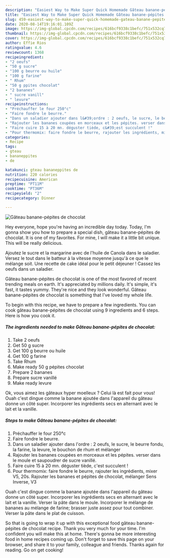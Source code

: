 ```yaml
---
description: "Easiest Way to Make Super Quick Homemade Gâteau banane-pépites de chocolat"
title: "Easiest Way to Make Super Quick Homemade Gâteau banane-pépites de chocolat"
slug: 459-easiest-way-to-make-super-quick-homemade-gateau-banane-pepites-de-chocolat
date: 2020-08-14T19:16:01.109Z
image: https://img-global.cpcdn.com/recipes/616bcf9338c1befc/751x532cq70/gateau-banane-pepites-de-chocolat-photo-principale-de-la-recette.jpg
thumbnail: https://img-global.cpcdn.com/recipes/616bcf9338c1befc/751x532cq70/gateau-banane-pepites-de-chocolat-photo-principale-de-la-recette.jpg
cover: https://img-global.cpcdn.com/recipes/616bcf9338c1befc/751x532cq70/gateau-banane-pepites-de-chocolat-photo-principale-de-la-recette.jpg
author: Effie Rios
ratingvalue: 4.6
reviewcount: 1368
recipeingredient:
- "2 oeufs"
- "50 g sucre"
- "100 g beurre ou huile"
- "100 g farine"
- " Rhum"
- "50 g ppites chocolat"
- "2 bananes"
- " sucre vanill"
- " levure"
recipeinstructions:
- "Préchauffer le four 250°c"
- "Faire fondre le beurre."
- "Dans un saladier ajouter dans l&#39;ordre : 2 oeufs, le sucre, le beurre fondu, la farine, la levure, le bouchon de rhum et mélanger"
- "Rajouter les bananes coupées en morceaux et les pépites. verser dans le moule et saupoudrer de sucre vanillé."
- "Faire cuire 15 à 20 mn. déguster tiède, c&#39;est succulent !"
- "Pour thermomix: faire fondre le beurre, rajouter les ingrédients, mixer V5, 20s. Rajouter les bananes et pépites de chocolat, mélanger Sens Inverse, V3"
categories:
- Recipe
tags:
- gteau
- bananeppites
- de

katakunci: gteau bananeppites de 
nutrition: 220 calories
recipecuisine: American
preptime: "PT11M"
cooktime: "PT36M"
recipeyield: "2"
recipecategory: Dinner

---
```



![Gâteau banane-pépites de chocolat](https://img-global.cpcdn.com/recipes/616bcf9338c1befc/751x532cq70/gateau-banane-pepites-de-chocolat-photo-principale-de-la-recette.jpg)

Hey everyone, hope you're having an incredible day today. Today, I'm gonna show you how to prepare a special dish, gâteau banane-pépites de chocolat. It is one of my favorites. For mine, I will make it a little bit unique. This will be really delicious.

Ajoutez le sucre et la margarine avec de l&#39;huile de Canola dans le saladier. Versez le tout dans le batteur à la vitesse moyenne jusqu&#39;à ce que le mélange soit. Une recette de cake idéal pour le petit déjeuner ! Cassez les oeufs dans un saladier.

Gâteau banane-pépites de chocolat is one of the most favored of recent trending meals on earth. It's appreciated by millions daily. It's simple, it's fast, it tastes yummy. They're nice and they look wonderful. Gâteau banane-pépites de chocolat is something that I've loved my whole life.


To begin with this recipe, we have to prepare a few ingredients. You can cook gâteau banane-pépites de chocolat using 9 ingredients and 6 steps. Here is how you cook it.

<!--inarticleads1-->

##### The ingredients needed to make Gâteau banane-pépites de chocolat:

1. Take 2 oeufs
1. Get 50 g sucre
1. Get 100 g beurre ou huile
1. Get 100 g farine
1. Take  Rhum
1. Make ready 50 g pépites chocolat
1. Prepare 2 bananes
1. Prepare  sucre vanillé
1. Make ready  levure


Ok, vous aimez les gâteaux hyper moelleux ? Celui là est fait pour vous! Ouah c&#39;est dingue comme la banane ajoutée dans l&#39;appareil du gâteau donne un côté super. Incorporer les ingrédients secs en alternant avec le lait et la vanille. 

<!--inarticleads2-->

##### Steps to make Gâteau banane-pépites de chocolat:

1. Préchauffer le four 250°c
1. Faire fondre le beurre.
1. Dans un saladier ajouter dans l&#39;ordre : 2 oeufs, le sucre, le beurre fondu, la farine, la levure, le bouchon de rhum et mélanger
1. Rajouter les bananes coupées en morceaux et les pépites. verser dans le moule et saupoudrer de sucre vanillé.
1. Faire cuire 15 à 20 mn. déguster tiède, c&#39;est succulent !
1. Pour thermomix: faire fondre le beurre, rajouter les ingrédients, mixer V5, 20s. Rajouter les bananes et pépites de chocolat, mélanger Sens Inverse, V3


Ouah c&#39;est dingue comme la banane ajoutée dans l&#39;appareil du gâteau donne un côté super. Incorporer les ingrédients secs en alternant avec le lait et la vanille. Verser la pâte dans le moule. Incorporer le mélange de bananes au mélange de farine; brasser juste assez pour tout combiner. Verser la pâte dans le plat de cuisson. 

So that is going to wrap it up with this exceptional food gâteau banane-pépites de chocolat recipe. Thank you very much for your time. I'm confident you will make this at home. There's gonna be more interesting food in home recipes coming up. Don't forget to save this page on your browser, and share it to your family, colleague and friends. Thanks again for reading. Go on get cooking!
